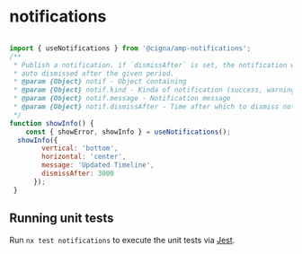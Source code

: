 # notifications
```jsx

import { useNotifications } from '@cigna/amp-notifications';
/**
 * Publish a notification. if `dismissAfter` is set, the notification will be
 * auto dismissed after the given period.
 * @param {Object} notif - Object containing
 * @param {Object} notif.kind - Kinda of notification (success, warning, failure)
 * @param {Object} notif.message - Notification message
 * @param {Object} notif.dismissAfter - Time after which to dismiss notification (default time set in constants)
 */
function showInfo() {
	const { showError, showInfo } = useNotifications();
  showInfo({
        vertical: 'bottom',
        horizontal: 'center',
        message: 'Updated Timeline',
        dismissAfter: 3000
      });
 }
```
## Running unit tests

Run `nx test notifications` to execute the unit tests via [Jest](https://jestjs.io).
